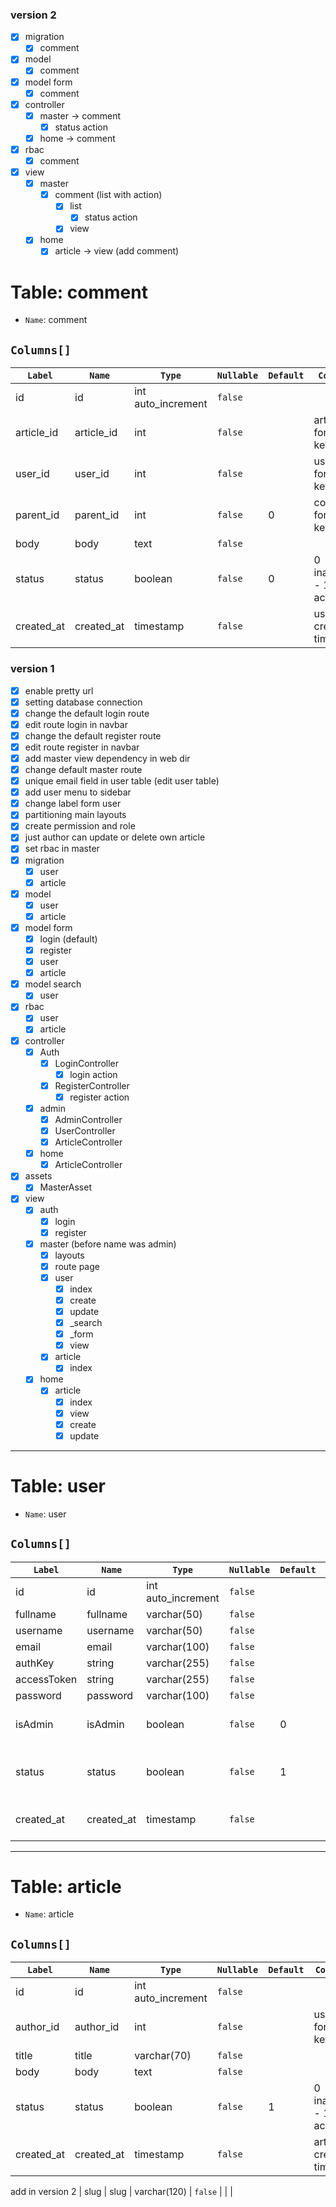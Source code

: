 ### version 2
- [x] migration
    - [x] comment
- [x] model
    - [x] comment
- [x] model form
    - [x] comment
- [x] controller
    - [x] master -> comment
        - [x] status action
    - [x] home -> comment
- [x] rbac
    - [x] comment
- [x] view
    - [x] master
        - [x] comment (list with action)
            - [x] list
                - [x] status action
            - [x] view
    - [x] home
        - [x] article -> view (add comment)

# Table: comment

- `Name`: comment

## `Columns[]`

| `Label`    | `Name`       | `Type`             | `Nullable` | `Default` | `Comment`            |
| ---------- | ------------ | ------------------ | ---------- | --------- | -------------------- |
| id         | id           | int auto_increment | `false`    |           |                      |
| article_id | article_id   | int                | `false`    |           |article foreign key   |
| user_id    | user_id      | int                | `false`    |           |users foreign key     |
| parent_id  | parent_id    | int                | `false`    |     0     |comment foreign key   |
| body       | body         | text               | `false`    |           |                      |
| status     | status       | boolean            | `false`    |     0     |0 inactive - 1  active|
| created_at | created_at   | timestamp          | `false`    |           |user creation time    |

### version 1

- [x] enable pretty url
- [x] setting database connection
- [x] change the default login route
- [x] edit route login in navbar
- [x] change the default register route
- [x] edit route register in navbar
- [x] add master view dependency in web dir
- [x] change default master route
- [x] unique email field in user table (edit user table)
- [x] add user menu to sidebar
- [x] change label form user
- [x] partitioning main layouts
- [x] create permission and role
- [x] just author can update or delete own article
- [x] set rbac in master
- [x] migration
    - [x] user
    - [x] article
- [x] model
    - [x] user
    - [x] article
- [x] model form
    - [x] login (default)
    - [x] register
    - [x] user
    - [x] article
- [x] model search
    - [x] user
- [x] rbac
    - [x] user
    - [x] article
- [x] controller
    - [x] Auth
        - [x] LoginController
            -[x] login action
        - [x] RegisterController
            -[x] register action
    - [x] admin
        - [x] AdminController
        - [x] UserController
        - [x] ArticleController
    - [x] home
        - [x] ArticleController
- [x] assets
    - [x] MasterAsset 
- [x] view
    - [x] auth
        - [x] login 
        - [x] register 
    - [x] master (before name was admin)
        - [x] layouts
        - [x] route page
        - [x] user
            - [x] index
            - [x] create
            - [x] update
            - [x] _search
            - [x] _form
            - [x] view
        - [x] article
            - [x] index
    - [x] home
        - [x] article
            - [x] index
            - [x] view
            - [x] create
            - [x] update
    
---
# Table: user

- `Name`: user

## `Columns[]`

| `Label`    | `Name`       | `Type`             | `Nullable` | `Default` | `Comment`            |
| ---------- | ------------ | ------------------ | ---------- | --------- | -------------------- |
| id         | id           | int auto_increment | `false`    |           |                      |
| fullname   | fullname     | varchar(50)        | `false`    |           |                      |
| username   | username     | varchar(50)        | `false`    |           |                      |
| email      | email        | varchar(100)       | `false`    |           |                      |
| authKey    | string       | varchar(255)       | `false`    |           |                      |
| accessToken| string       | varchar(255)       | `false`    |           |                      |
| password   | password     | varchar(100)       | `false`    |           |                      |
| isAdmin    | isAdmin      | boolean            | `false`    |     0     |0 admin - 1 user      |
| status     | status       | boolean            | `false`    |     1     |0 inactive - 1  active|
| created_at | created_at   | timestamp          | `false`    |           |user creation time    |

---
# Table: article

- `Name`: article

## `Columns[]`

| `Label`    | `Name`       | `Type`             | `Nullable` | `Default` | `Comment`            |
| ---------- | ------------ | ------------------ | ---------- | --------- | -------------------- |
| id         | id           | int auto_increment | `false`    |           |                      |
| author_id  | author_id    | int                | `false`    |           |users foreign key     |
| title      | title        | varchar(70)        | `false`    |           |                      |
| body       | body         | text               | `false`    |           |                      |
| status     | status       | boolean            | `false`    |     1     |0 inactive - 1  active|
| created_at | created_at   | timestamp          | `false`    |           |article creation time |

add in version 2
| slug       | slug         | varchar(120)       | `false`    |           |                      |
